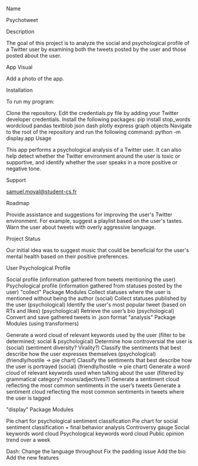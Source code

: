 Name

Psychotweet

Description

The goal of this project is to analyze the social and psychological profile of a Twitter user by examining both the tweets posted by the user and those posted about the user.

App Visual

Add a photo of the app.

Installation

To run my program:

Clone the repository.
Edit the credentials.py file by adding your Twitter developer credentials.
Install the following packages:
pip install stop_words wordcloud pandas textblob json dash plotly express graph objects
Navigate to the root of the repository and run the following command:
python -m display.app
Usage

This app performs a psychological analysis of a Twitter user. It can also help detect whether the Twitter environment around the user is toxic or supportive, and identify whether the user speaks in a more positive or negative tone.

Support

samuel.moyal@student-cs.fr

Roadmap

Provide assistance and suggestions for improving the user's Twitter environment. For example, suggest a playlist based on the user's tastes. Warn the user about tweets with overly aggressive language.

Project Status

Our initial idea was to suggest music that could be beneficial for the user's mental health based on their positive preferences.

User Psychological Profile

Social profile (information gathered from tweets mentioning the user)
Psychological profile (information gathered from statuses posted by the user)
"collect" Package Modules
Collect statuses where the user is mentioned without being the author (social)
Collect statuses published by the user (psychological)
Identify the user's most popular tweet (based on RTs and likes) (psychological)
Retrieve the user’s bio (psychological)
Convert and save gathered tweets in .json format
"analysis" Package Modules (using transformers)

Generate a word cloud of relevant keywords used by the user (filter to be determined; social & psychological)
Determine how controversial the user is (social) (sentiment diversity? Virality?)
Classify the sentiments that best describe how the user expresses themselves (psychological) (friendly/hostile -> pie chart)
Classify the sentiments that best describe how the user is portrayed (social) (friendly/hostile -> pie chart)
Generate a word cloud of relevant keywords used when talking about the user (filtered by grammatical category? nouns/adjectives?)
Generate a sentiment cloud reflecting the most common sentiments in the user’s tweets
Generate a sentiment cloud reflecting the most common sentiments in tweets where the user is tagged

"display" Package Modules

Pie chart for psychological sentiment classification
Pie chart for social sentiment classification + final behavior analysis
Controversy gauge
Social keywords word cloud
Psychological keywords word cloud
Public opinion trend over a week

Dash:
Change the language throughout
Fix the padding issue
Add the bio
Add the new features


